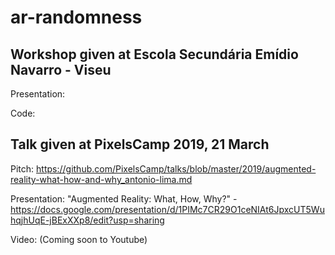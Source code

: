 # ar-randomness

## Workshop given at Escola Secundária Emídio Navarro - Viseu

Presentation:

Code:

## Talk given at PixelsCamp 2019, 21 March

Pitch: https://github.com/PixelsCamp/talks/blob/master/2019/augmented-reality-what-how-and-why_antonio-lima.md

Presentation: "Augmented Reality: What, How, Why?" - https://docs.google.com/presentation/d/1PIMc7CR29O1ceNIAt6JpxcUT5WuhqjhUqE-jBExXXp8/edit?usp=sharing

Video: (Coming soon to Youtube)